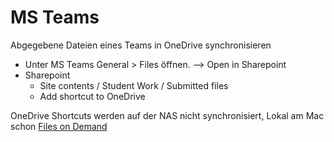 

# MS Teams

Abgegebene Dateien eines Teams in OneDrive synchronisieren

- Unter MS Teams General > Files öffnen. --> Open in Sharepoint
- Sharepoint
    - Site contents / Student Work / Submitted files
    - Add shortcut to OneDrive

OneDrive Shortcuts werden auf der NAS nicht synchronisiert, Lokal am Mac schon
[Files on Demand](https://support.microsoft.com/en-us/office/save-disk-space-with-onedrive-files-on-demand-for-mac-529f6d53-e572-4922-a585-e7a318c135f0)
